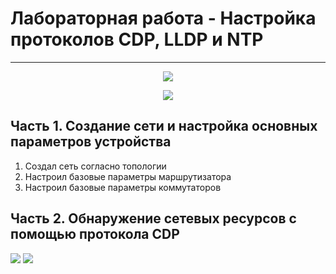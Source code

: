 # Лабораторная работа - Настройка протоколов CDP, LLDP и NTP
_ _ _

<p align="center">
<image src="https://github.com/LLlMEJIb87/OTUS-learning/blob/master/21.%20LLDP%2CNTP%2CSNMP/LAB_topologia.PNG">
</p>

<p align="center">
<image src="https://github.com/LLlMEJIb87/OTUS-learning/blob/master/21.%20LLDP%2CNTP%2CSNMP/LAB_adresacia.PNG">
</p>

## Часть 1. Создание сети и настройка основных параметров устройства
1. Создал сеть согласно топологии
2. Настроил базовые параметры маршрутизатора
3. Настроил базовые параметры коммутаторов
  
## Часть 2. Обнаружение сетевых ресурсов с помощью протокола CDP

<image src="https://github.com/LLlMEJIb87/OTUS-learning/blob/master/21.%20LLDP%2CNTP%2CSNMP/LAB_show_CDP.PNG">


<image src="https://github.com/LLlMEJIb87/OTUS-learning/blob/master/21.%20LLDP%2CNTP%2CSNMP/LAB_show_CDP_2.PNG">